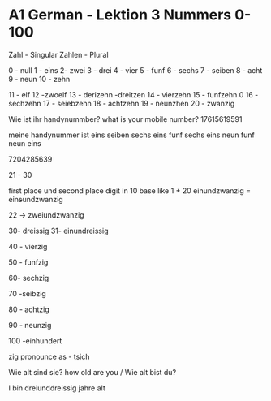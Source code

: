 # A1 German - Lektion 3 Nummers 0-100

Zahl - Singular
Zahlen - Plural



0 - null
1 - eins
2- zwei
3 - drei
4 - vier
5 - funf
6 - sechs
7 - seiben
8 - acht
9 - neun
10 - zehn

11 - elf
12 -zwoelf
13 - derizehn -dreitzen
14 - vierzehn
15 - funfzehn 0
16 - sechzehn
17 - seiebzehn
18 - achtzehn
19 - neunzhen
20 - zwanzig


Wie ist ihr handynummber? what is your mobile number?
17615619591


meine handynummer ist 
eins seiben sechs eins funf sechs eins neun funf neun eins


7204285639 




21 - 30 

first place und second place digit in 10 base  like 1 + 20 
einundzwanzig  =  ein~~s~~undzwanzig

22 -> zweiundzwanzig

30- dreissig
31- einundreissig

40 - vierzig

50 - funfzig

60- sechzig

70 -seibzig

80 - achtzig

90 - neunzig

100  -einhundert


zig pronounce as - tsich


Wie alt sind sie? how old are you   / Wie alt bist du?

I bin dreiunddreissig jahre alt


